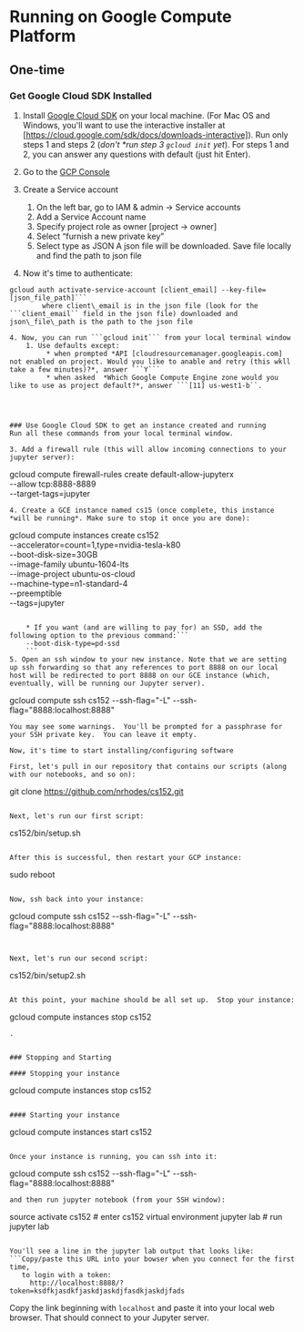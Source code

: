 # Running on Google Compute Platform

## One-time

### Get Google Cloud SDK Installed


1. Install [Google Cloud SDK](https://cloud.google.com/sdk/install) on your local machine. (For Mac OS and Windows, you'll want to use the interactive installer at [https://cloud.google.com/sdk/docs/downloads-interactive]).  Run only steps 1 and steps 2 (_don't *run step 3 ```gcloud init``` yet_). For steps 1 and 2, you can answer any questions with default (just hit Enter).

2. Go to the [GCP Console](console.cloud.google.com) 

3. Create a Service account

    1. On the left bar, go to IAM & admin -> Service accounts
    2. Add a Service Account name
    3. Specify project role as owner [project -> owner]
    4. Select “furnish a new private key”
    5. Select type as JSON
	   A json file will be downloaded. Save file locally and find the path to json file
       
3. Now it's time to authenticate:
```
gcloud auth activate-service-account [client_email] --key-file=[json_file_path]```
        where client\_email is in the json file (look for the ```client_email`` field in the json file) downloaded and json\_file\_path is the path to the json file
		
4. Now, you can run ```gcloud init``` from your local terminal window
    1. Use defaults except:
		 * when prompted *API [cloudresourcemanager.googleapis.com] not enabled on project. Would you like to anable and retry (this wkll take a few minutes)?*, answer ```Y```
	     * when asked  *Which Google Compute Engine zone would you like to use as project default?*, answer ```[11] us-west1-b``.




### Use Google Cloud SDK to get an instance created and running
Run all these commands from your local terminal window.

3. Add a firewall rule (this will allow incoming connections to your jupyter server):
```
gcloud compute firewall-rules create default-allow-jupyterx \
--allow tcp:8888-8889 \
--target-tags=jupyter
```
4. Create a GCE instance named cs15 (once complete, this instance *will be running*. Make sure to stop it once you are done):

```
gcloud compute instances create cs152 \
--accelerator=count=1,type=nvidia-tesla-k80 \
--boot-disk-size=30GB \
--image-family ubuntu-1604-lts \
--image-project ubuntu-os-cloud \
--machine-type=n1-standard-4 \
--preemptible \
--tags=jupyter 
```

    * If you want (and are willing to pay for) an SSD, add the following option to the previous command:```
    --boot-disk-type=pd-ssd
    ```
5. Open an ssh window to your new instance. Note that we are setting up ssh forwarding so that any references to port 8888 on our local host will be redirected to port 8888 on our GCE instance (which, eventually, will be running our Jupyter server).
```
gcloud compute ssh cs152 --ssh-flag="-L" --ssh-flag="8888:localhost:8888"  
```
You may see some warnings.  You'll be prompted for a passphrase for your SSH private key.  You can leave it empty.

Now, it's time to start installing/configuring software

First, let's pull in our repository that contains our scripts (along with our notebooks, and so on):
```
  git clone https://github.com/nrhodes/cs152.git 
```

Next, let's run our first script:

```
cs152/bin/setup.sh
```

After this is successful, then restart your GCP instance:
```
sudo reboot
```

Now, ssh back into your instance:
```
gcloud compute ssh cs152 --ssh-flag="-L" --ssh-flag="8888:localhost:8888"  
```


Next, let's run our second script:

```
cs152/bin/setup2.sh
```

At this point, your machine should be all set up.  Stop your instance:
```
gcloud compute instances stop cs152
```
.


### Stopping and Starting

#### Stopping your instance
```
gcloud compute instances stop cs152
```

#### Starting your instance
```
gcloud compute instances start cs152
```

Once your instance is running, you can ssh into it: 
```
gcloud compute ssh cs152 --ssh-flag="-L" --ssh-flag="8888:localhost:8888"  
```
and then run jupyter notebook (from your SSH window):
```
source activate cs152 # enter cs152 virtual environment
jupyter lab    # run jupyter lab
```

You'll see a line in the jupyter lab output that looks like:
```Copy/paste this URL into your bowser when you connect for the first time, 
   to login with a token:
     http://localhost:8888/?token=ksdfkjasdkfjaskdjaskdjfasdkjaskdjfads
```

Copy the link beginning with ```localhost``` and paste it into your local web browser.  That should connect to your Jupyter server. 


